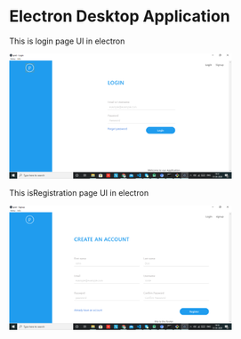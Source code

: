 <html>
<p><h1>Electron Desktop Application</h1></p>

<p></p>
<p>This is login page UI in electron</p>
<img src="Screenshot (2).png"  width="400">
<p></p>
<p>This isRegistration page UI in electron</p>
<img src="Screenshot (3).png"  width="400">

